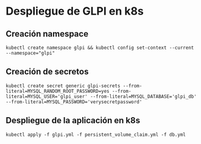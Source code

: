 # Despliegue de GLPI en k8s

## Creación namespace
```
kubectl create namespace glpi && kubectl config set-context --current --namespace="glpi"
```
## Creación de secretos
```
kubectl create secret generic glpi-secrets --from-literal=MYSQL_RANDOM_ROOT_PASSWORD=yes --from-literal=MYSQL_USER='glpi_user' --from-literal=MYSQL_DATABASE='glpi_db' --from-literal=MYSQL_PASSWORD='verysecretpassword'
```
## Despliegue de la aplicación en k8s
```
kubectl apply -f glpi.yml -f persistent_volume_claim.yml -f db.yml
```